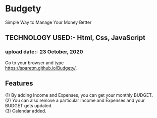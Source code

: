 # Budgety
Simple Way to Manage Your Money Better
## TECHNOLOGY USED:- Html, Css, JavaScript
### upload date:- 23 October, 2020
Go to your browser and type<br>
 https://sparetm.github.io/Budgety/.
## Features
(1) By adding Income and Expenses, you can get your monthly BUDGET.<br>
(2) You can also remove a particular Income and Expenses and your BUDGET gets updated.<br>
(3) Calendar added.
